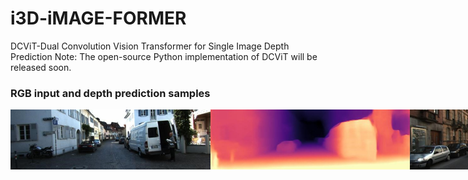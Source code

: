 # i3D-iMAGE-FORMER
 DCViT-Dual Convolution Vision Transformer for Single Image Depth Prediction
 Note: The open-source Python implementation of DCViT will be released soon.
 
 ### RGB input and depth prediction samples
 <div style="display: flex;">
 <img src="samples/rgb399img.jpg" alt="Example Image" width="320" height="96">
<img src="samples/399img.jpg" alt="Example Image" width="320" height="96">
  
   <img src="samples/475img.jpg" alt="Example Image" width="320" height="96">
<img src="samples/475imgp.jpg" alt="Example Image" width="320" height="96">

   <img src="samples/513img.jpg" alt="Example Image" width="320" height="96">
<img src="samples/513imgp.jpg" alt="Example Image" width="320" height="96">

   <img src="samples/640img.jpg" alt="Example Image" width="320" height="96">
<img src="samples/640imgp.jpg" alt="Example Image" width="320" height="96">

 </div>
